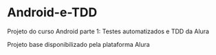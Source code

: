 # Android-e-TDD
Projeto do curso Android parte 1: Testes automatizados e TDD da Alura

Projeto base disponibilizado pela plataforma Alura
